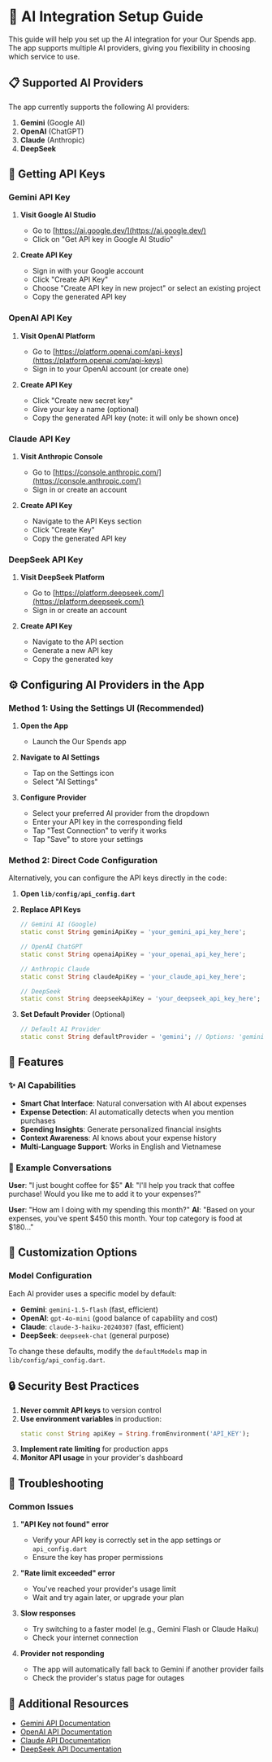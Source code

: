 # 🤖 AI Integration Setup Guide

This guide will help you set up the AI integration for your Our Spends app. The app supports multiple AI providers, giving you flexibility in choosing which service to use.

## 📋 Supported AI Providers

The app currently supports the following AI providers:

1. **Gemini** (Google AI)
2. **OpenAI** (ChatGPT)
3. **Claude** (Anthropic)
4. **DeepSeek**

## 🔑 Getting API Keys

### Gemini API Key

1. **Visit Google AI Studio**
   - Go to [https://ai.google.dev/](https://ai.google.dev/)
   - Click on "Get API key in Google AI Studio"

2. **Create API Key**
   - Sign in with your Google account
   - Click "Create API Key"
   - Choose "Create API key in new project" or select an existing project
   - Copy the generated API key

### OpenAI API Key

1. **Visit OpenAI Platform**
   - Go to [https://platform.openai.com/api-keys](https://platform.openai.com/api-keys)
   - Sign in to your OpenAI account (or create one)

2. **Create API Key**
   - Click "Create new secret key"
   - Give your key a name (optional)
   - Copy the generated API key (note: it will only be shown once)

### Claude API Key

1. **Visit Anthropic Console**
   - Go to [https://console.anthropic.com/](https://console.anthropic.com/)
   - Sign in or create an account

2. **Create API Key**
   - Navigate to the API Keys section
   - Click "Create Key"
   - Copy the generated API key

### DeepSeek API Key

1. **Visit DeepSeek Platform**
   - Go to [https://platform.deepseek.com/](https://platform.deepseek.com/)
   - Sign in or create an account

2. **Create API Key**
   - Navigate to the API section
   - Generate a new API key
   - Copy the generated key

## ⚙️ Configuring AI Providers in the App

### Method 1: Using the Settings UI (Recommended)

1. **Open the App**
   - Launch the Our Spends app

2. **Navigate to AI Settings**
   - Tap on the Settings icon
   - Select "AI Settings"

3. **Configure Provider**
   - Select your preferred AI provider from the dropdown
   - Enter your API key in the corresponding field
   - Tap "Test Connection" to verify it works
   - Tap "Save" to store your settings

### Method 2: Direct Code Configuration

Alternatively, you can configure the API keys directly in the code:

1. **Open `lib/config/api_config.dart`**

2. **Replace API Keys**
   ```dart
   // Gemini AI (Google)
   static const String geminiApiKey = 'your_gemini_api_key_here';
   
   // OpenAI ChatGPT
   static const String openaiApiKey = 'your_openai_api_key_here';
   
   // Anthropic Claude
   static const String claudeApiKey = 'your_claude_api_key_here';
   
   // DeepSeek
   static const String deepseekApiKey = 'your_deepseek_api_key_here';
   ```

3. **Set Default Provider** (Optional)
   ```dart
   // Default AI Provider
   static const String defaultProvider = 'gemini'; // Options: 'gemini', 'openai', 'claude', 'deepseek'
   ```

## 🚀 Features

### ✨ AI Capabilities

- **Smart Chat Interface**: Natural conversation with AI about expenses
- **Expense Detection**: AI automatically detects when you mention purchases
- **Spending Insights**: Generate personalized financial insights
- **Context Awareness**: AI knows about your expense history
- **Multi-Language Support**: Works in English and Vietnamese

### 💬 Example Conversations

**User**: "I just bought coffee for $5"
**AI**: "I'll help you track that coffee purchase! Would you like me to add it to your expenses?"

**User**: "How am I doing with my spending this month?"
**AI**: "Based on your expenses, you've spent $450 this month. Your top category is food at $180..."

## 🔧 Customization Options

### Model Configuration

Each AI provider uses a specific model by default:

- **Gemini**: `gemini-1.5-flash` (fast, efficient)
- **OpenAI**: `gpt-4o-mini` (good balance of capability and cost)
- **Claude**: `claude-3-haiku-20240307` (fast, efficient)
- **DeepSeek**: `deepseek-chat` (general purpose)

To change these defaults, modify the `defaultModels` map in `lib/config/api_config.dart`.

## 🔒 Security Best Practices

1. **Never commit API keys** to version control
2. **Use environment variables** in production:
   ```dart
   static const String apiKey = String.fromEnvironment('API_KEY');
   ```
3. **Implement rate limiting** for production apps
4. **Monitor API usage** in your provider's dashboard

## 🐛 Troubleshooting

### Common Issues

1. **"API Key not found" error**
   - Verify your API key is correctly set in the app settings or `api_config.dart`
   - Ensure the key has proper permissions

2. **"Rate limit exceeded" error**
   - You've reached your provider's usage limit
   - Wait and try again later, or upgrade your plan

3. **Slow responses**
   - Try switching to a faster model (e.g., Gemini Flash or Claude Haiku)
   - Check your internet connection

4. **Provider not responding**
   - The app will automatically fall back to Gemini if another provider fails
   - Check the provider's status page for outages

## 📝 Additional Resources

- [Gemini API Documentation](https://ai.google.dev/docs)
- [OpenAI API Documentation](https://platform.openai.com/docs/api-reference)
- [Claude API Documentation](https://docs.anthropic.com/claude/reference/getting-started-with-the-api)
- [DeepSeek API Documentation](https://platform.deepseek.com/docs)